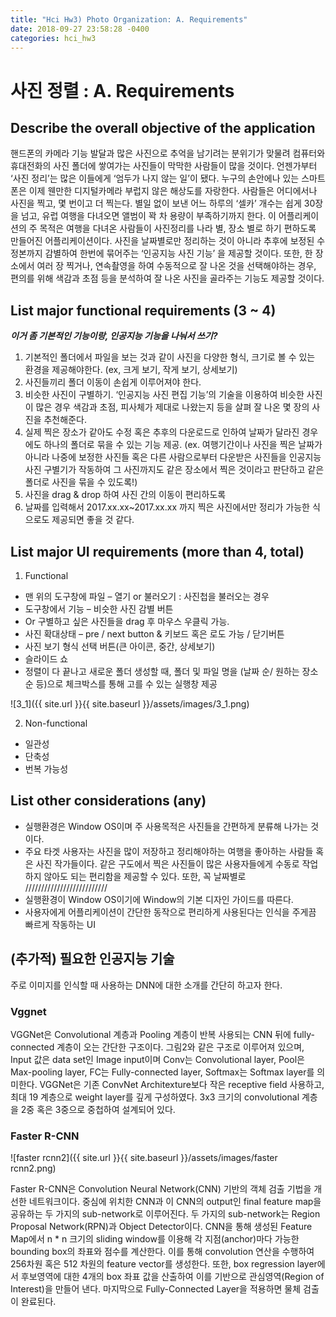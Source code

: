 ```yaml
---
title: "Hci Hw3) Photo Organization: A. Requirements"
date: 2018-09-27 23:58:28 -0400
categories: hci_hw3
---
```


# 사진 정렬 : A. Requirements

## Describe the overall objective of the application
핸드폰의 카메라 기능 발달과 많은 사진으로 추억을 남기려는 분위기가 맞물려 컴퓨터와 휴대전화의 사진 폴더에 쌓여가는 사진들이 막막한 사람들이 많을 것이다. 언젠가부터 ‘사진 정리’는 많은 이들에게 ‘엄두가 나지 않는 일’이 됐다. 누구의 손안에나 있는 스마트폰은 이제 웬만한 디지털카메라 부럽지 않은 해상도를 자랑한다. 사람들은 어디에서나 사진을 찍고, 몇 번이고 더 찍는다. 별일 없이 보낸 어느 하루의 ‘셀카’ 개수는 쉽게 30장을 넘고, 유럽 여행을 다녀오면 앨범이 꽉 차 용량이 부족하기까지 한다. 이 어플리케이션의 주 목적은 여행을 다녀온 사람들이 사진정리를 나라 별, 장소 별로 하기 편하도록 만들어진 어플리케이션이다. 사진을 날짜별로만 정리하는 것이 아니라 추후에 보정된 수정본까지 감별하여 한번에 묶어주는 ‘인공지능 사진 기능’ 을 제공할 것이다. 또한, 한 장소에서 여러 장 찍거나, 연속촬영을 하여 수동적으로 잘 나온 것을 선택해야하는 경우, 편의를 위해 색감과 초점 등을 분석하여 잘 나온 사진을 골라주는 기능도 제공할 것이다. 

## List major functional requirements (3 ~ 4) 
***이거 좀 기본적인 기능이랑, 인공지능 기능을 나눠서 쓰기?***
1. 기본적인 폴더에서 파일을 보는 것과 같이 사진을 다양한 형식, 크기로 볼 수 있는 환경을 제공해야한다. (ex, 크게 보기, 작게 보기, 상세보기)
2. 사진들끼리 폴더 이동이 손쉽게 이루어져야 한다.
3. 비슷한 사진이 구별하기. ‘인공지능 사진 편집 기능’의 기술을 이용하여 비슷한 사진이 많은 경우 색감과 초점, 피사체가 제대로 나왔는지 등을 살펴 잘 나온 몇 장의 사진을 추천해준다.
4. 실제 찍은 장소가 같아도 수정 혹은 추후의 다운로드로 인하여 날짜가 달라진 경우에도 하나의 폴더로 묶을 수 있는 기능 제공. (ex. 여행기간이나 사진을 찍은 날짜가 아니라 나중에 보정한 사진들 혹은 다른 사람으로부터 다운받은 사진들을 인공지능 사진 구별기가 작동하여 그 사진까지도 같은 장소에서 찍은 것이라고 판단하고 같은 폴더로 사진을 묶을 수 있도록!)
5. 사진을 drag &  drop 하여 사진 간의 이동이 편리하도록
6. 날짜를 입력해서 2017.xx.xx~2017.xx.xx 까지 찍은 사진에서만 정리가 가능한 식으로도 제공되면 좋을 것 같다.


## List major UI requirements (more than 4, total) 
1. Functional 
* 맨 위의 도구창에 파일 – 열기 or 불러오기 : 사진첩을 불러오는 경우
* 도구창에서 기능 – 비슷한 사진 감별 버튼
* Or 구별하고 싶은 사진들을 drag 후 마우스 우클릭 가능. 
* 사진 확대상태 – pre / next button & 키보드 혹은 로도 가능 / 닫기버튼
* 사진 보기 형식 선택 버튼(큰 아이콘, 중간, 상세보기)
* 슬라이드 쇼
* 정렬이 다 끝나고 새로운 폴더 생성할 때, 폴더 및 파일 명을 (날짜 순/ 원하는 장소 순 등)으로 체크박스를 통해 고를 수 있는 실행창 제공

![3_1]({{ site.url }}{{ site.baseurl }}/assets/images/3_1.png)

2. Non-functional
* 일관성
* 단축성
* 번복 가능성

## List other considerations (any) 
  * 실행환경은 Window OS이며 주 사용목적은 사진들을 간편하게 분류해 나가는 것이다.
  * 주요 타겟 사용자는 사진을 많이 저장하고 정리해야하는 여행을 좋아하는 사람들 혹은 사진 작가들이다. 같은 구도에서 찍은 사진들이 많은 사용자들에게 수동로 작업하지 않아도 되는 편리함을 제공할 수 있다. 또한, 꼭 날짜별로 ////////////////////////// 
  * 실행환경이 Window OS이기에 Window의 기본 디자인 가이드를 따른다.
  * 사용자에게 어플리케이션이 간단한 동작으로 편리하게 사용된다는 인식을 주게끔 빠르게 작동하는 UI
  
## (추가적) 필요한 인공지능 기술
주로 이미지를 인식할 때 사용하는 DNN에 대한 소개를 간단히 하고자 한다.
### Vggnet

VGGNet은 Convolutional 계층과 Pooling 계층이 반복 사용되는 CNN 뒤에 fully-connected 계층이 오는 간단한 구조이다. 그림2와 같은 구조로 이루어져 있으며, Input 값은 data set인 Image input이며 Conv는  Convolutional layer, Pool은 Max-pooling layer, FC는 Fully-connected layer, Softmax는 Softmax layer를 의미한다. VGGNet은 기존 ConvNet Architexture보다 작은 receptive field 사용하고, 최대 19 계층으로 weight layer를 깊게 구성하였다. 3x3 크기의 convolutional 계층을 2중 혹은 3중으로 중첩하여 설계되어 있다. 

### Faster R-CNN

![faster rcnn2]({{ site.url }}{{ site.baseurl }}/assets/images/faster rcnn2.png)

Faster R-CNN은 Convolution Neural Network(CNN) 기반의 객체 검출 기법을 개선한 네트워크이다. 중심에 위치한 CNN과 이 CNN의 output인 final feature map을 공유하는 두 가지의 sub-network로 이루어진다. 두 가지의 sub-network는  Region Proposal Network(RPN)과 Object Detector이다.
CNN을 통해 생성된 Feature Map에서 n * n 크기의 sliding window를 이용해 각 지점(anchor)마다 가능한 bounding box의 좌표와 점수를 계산한다. 이를 통해 convolution 연산을 수행하여 256차원 혹은 512 차원의 feature vector를 생성한다. 또한, box regression layer에서 후보영역에 대한 4개의 box 좌표 값을 산출하여 이를 기반으로 관심영역(Region of Interest)을 만들어 낸다. 마지막으로 Fully-Connected Layer을 적용하면 물체 검출이 완료된다.



